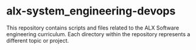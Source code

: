 # alx-system_engineering-devops

This repository contains scripts and files related to the ALX Software engineering curriculum.
Each directory within the repository represents a different topic or project. 
